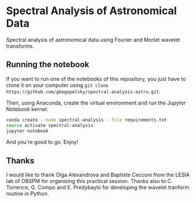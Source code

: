 # Spectral Analysis of Astronomical Data
Spectral analysis of astronomical data using Fourier and Morlet wavelet transforms.

## Running the notebook
If you want to run one of the notebooks of this repository, you just have to clone it on your computer using `git clone https://github.com/gbogopolsky/spectral-analysis-astro.git`.

Then, using Anaconda, create the virtual environment and run the Jupyter Notebook kernel:
```bash
conda create --name spectral-analysis --file requirements.txt
source activate spectral-analysis
jupyter notebook
```
And you're good to go. Enjoy!

## Thanks
I would like to thank Olga Alexandrova and Baptiste Cecconi from the LESIA lab of OBSPM for organising this practical session. Thanks also to C. Torrence, G. Compo and E. Predybaylo for developing the wavelet tranform routine in Python.

